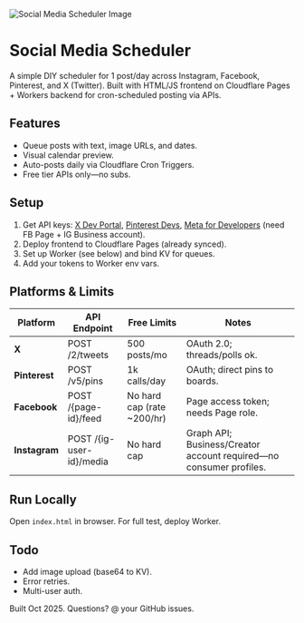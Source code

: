 ![Social Media Scheduler Image](https://social-media-scheduler.jdge.cc/images/Wiki_Image.png)

# Social Media Scheduler

A simple DIY scheduler for 1 post/day across Instagram, Facebook, Pinterest, and X (Twitter). Built with HTML/JS frontend on Cloudflare Pages + Workers backend for cron-scheduled posting via APIs.

## Features
- Queue posts with text, image URLs, and dates.
- Visual calendar preview.
- Auto-posts daily via Cloudflare Cron Triggers.
- Free tier APIs only—no subs.

## Setup
1. Get API keys: [X Dev Portal](https://developer.x.com), [Pinterest Devs](https://developers.pinterest.com), [Meta for Developers](https://developers.facebook.com) (need FB Page + IG Business account).
2. Deploy frontend to Cloudflare Pages (already synced).
3. Set up Worker (see below) and bind KV for queues.
4. Add your tokens to Worker env vars.

## Platforms & Limits
| Platform | API Endpoint | Free Limits | Notes |
|----------|--------------|-------------|-------|
| **X** | POST /2/tweets | 500 posts/mo | OAuth 2.0; threads/polls ok. |
| **Pinterest** | POST /v5/pins | 1k calls/day | OAuth; direct pins to boards. |
| **Facebook** | POST /{page-id}/feed | No hard cap (rate ~200/hr) | Page access token; needs Page role. |
| **Instagram** | POST /{ig-user-id}/media | No hard cap | Graph API; Business/Creator account required—no consumer profiles. |

## Run Locally
Open `index.html` in browser. For full test, deploy Worker.

## Todo
- Add image upload (base64 to KV).
- Error retries.
- Multi-user auth.

Built Oct 2025. Questions? @ your GitHub issues.